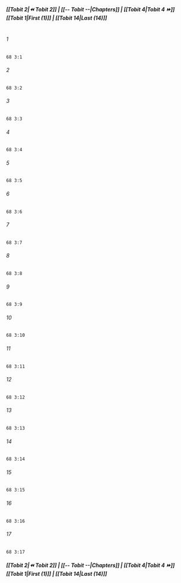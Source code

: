 
##### **[[Tobit 2|⏪ Tobit 2]] | [[-- Tobit --|Chapters]] | [[Tobit 4|Tobit 4 ⏩]]**<br>**[[Tobit 1|First (1)]] | [[Tobit 14|Last (14)]]**<br><br>

###### 1
``` verse
68 3:1
```
###### 2
``` verse
68 3:2
```
###### 3
``` verse
68 3:3
```
###### 4
``` verse
68 3:4
```
###### 5
``` verse
68 3:5
```
###### 6
``` verse
68 3:6
```
###### 7
``` verse
68 3:7
```
###### 8
``` verse
68 3:8
```
###### 9
``` verse
68 3:9
```
###### 10
``` verse
68 3:10
```
###### 11
``` verse
68 3:11
```
###### 12
``` verse
68 3:12
```
###### 13
``` verse
68 3:13
```
###### 14
``` verse
68 3:14
```
###### 15
``` verse
68 3:15
```
###### 16
``` verse
68 3:16
```
###### 17
``` verse
68 3:17
```

##### **[[Tobit 2|⏪ Tobit 2]] | [[-- Tobit --|Chapters]] | [[Tobit 4|Tobit 4 ⏩]]**<br>**[[Tobit 1|First (1)]] | [[Tobit 14|Last (14)]]**
